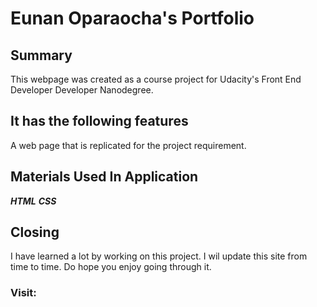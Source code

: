 # Eunan Oparaocha's Portfolio

## Summary

This webpage was created as a course project for Udacity's Front End Developer Developer Nanodegree.

## It has the following features

A web page that is replicated for the project requirement.

## Materials Used In Application

**_HTML_**
**_CSS_**

## Closing

I have learned a lot by working on this project. I wil update this site from time to time. Do hope you enjoy going through it.

### Visit: 
